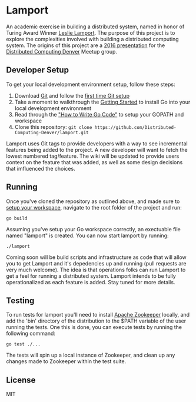 # Lamport

An academic exercise in building a distributed system, named in honor of Turing Award Winner [Leslie Lamport](http://www.lamport.org/). The purpose of this project is to explore the complexities involved with building a distributed computing system. The origins of this project are a [2016 presentation](http://www.meetup.com/Distributed-Computing-Denver/events/230054258/) for the [Distributed Computing Denver](http://www.meetup.com/Distributed-Computing-Denver/) Meetup group. 

## Developer Setup

To get your local development environment setup, follow these steps:

1. Download [Git](https://git-scm.com/downloads) and follow the [first time Git setup](https://git-scm.com/book/en/v2/Getting-Started-First-Time-Git-Setup)
2. Take a moment to walkthrough the [Getting Started](https://golang.org/doc/install) to install Go into your local development environment
3. Read through the ["How to Write Go Code"](https://golang.org/doc/code.html) to setup your GOPATH and workspace
4. Clone this repository: `git clone https://github.com/Distributed-Computing-Denver/lamport.git`

Lamport uses Git tags to provide developers with a way to see incremental features being added to the project. A new developer will want to fetch the lowest numbered tag/feature. The wiki will be updated to provide users context on the feature that was added, as well as some design decisions that imfluenced the choices.

## Running

Once you've cloned the repository as outlined above, and made sure to [setup your workspace](https://golang.org/doc/code.html), navigate to the root folder of the project and run:

`go build`

Assuming you've setup your Go workspace correctly, an exectuable file named "lamport" is created. You can now start lamport by running:

`./lamport`

Coming soon will be build scripts and infrastructure as code that will allow you to get Lamport and it's depedencies up and running (pull requests are very much welcome). The idea is that operations folks can run Lamport to get a feel for running a distributed system. Lamport intends to be fully operationalized as each feature is added. Stay tuned for more details.

## Testing

To run tests for lamport you'll need to install [Apache Zookeeper](https://zookeeper.apache.org/releases.html) locally, and add the 'bin' directory of the distribution to the $PATH variable of the user running the tests. One this is done, you can execute tests by running the following command:

`go test ./...`

The tests will spin up a local instance of Zookeeper, and clean up any changes made to Zookeeper within the test suite.

## License

MIT
